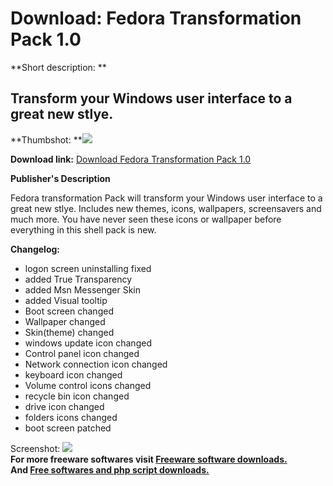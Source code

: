 # Download: Fedora Transformation Pack 1.0

**Short description: **

## Transform your Windows user interface to a great new stlye.

  
**Thumbshot: **![](http://www.freewarefiles.com/screenshot/fedoratrxpack_md.jpg)   
  
**Download link:** [Download Fedora Transformation Pack 1.0](http://freesoftwares.boysofts.com/Fedora-Transformation-Pack_program_35410.html)  
  

**Publisher's Description**  
  

Fedora transformation Pack will transform your Windows user interface to a
great new stlye. Includes new themes, icons, wallpapers, screensavers and much
more. You have never seen these icons or wallpaper before everything in this
shell pack is new.

**Changelog:**

  * logon screen uninstalling fixed 
  * added True Transparency 
  * added Msn Messenger Skin 
  * added Visual tooltip 
  * Boot screen changed 
  * Wallpaper changed 
  * Skin(theme) changed 
  * windows update icon changed 
  * Control panel icon changed 
  * Network connection icon changed 
  * keyboard icon changed 
  * Volume control icons changed 
  * recycle bin icon changed 
  * drive icon changed 
  * folders icons changed 
  * boot screen patched 

  
  
Screenshot: ![](http://www.freewarefiles.com/screenshot/fedoratrxpack.jpg)  
**For more freeware softwares visit [Freeware software downloads.](http://freesoftwares.boysofts.com/)**   
**And [Free softwares and php script downloads.](http://www.boysofts.com/)**

